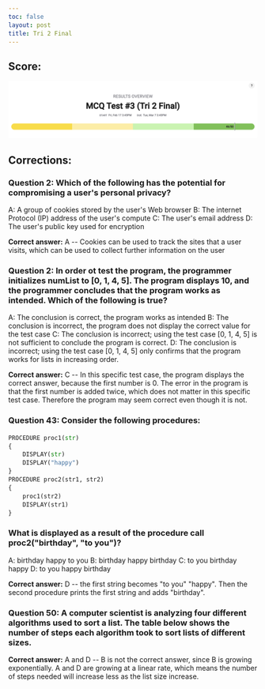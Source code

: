 ```yaml
---
toc: false
layout: post
title: Tri 2 Final
---
```


## Score: 

![score](tri2final.png)

## Corrections: 

### Question 2: Which of the following has the potential for compromising a user's personal privacy? 

A: A group of cookies stored by the user's Web browser
B: The internet Protocol (IP) address of the user's compute
C: The user's email address 
D: The user's public key used for encryption 

**Correct answer:** A -- Cookies can be used to track the sites that a user visits, which can be used to collect further information on the user

### Question 2: In order ot test the program, the programmer initializes numList to [0, 1, 4, 5]. The program displays 10, and the programmer concludes that the program works as intended. Which of the following is true?

A: The conclusion is correct, the program works as intended
B: The conclusion is incorrect, the program does not display the correct value for the test case
C: The conclusion is incorrect; using the test case [0, 1, 4, 5] is not sufficient to conclude the program is correct.
D: The conclusion is incorrect; using the test case [0, 1, 4, 5] only confirms that the program works for lists in increasing order.


**Correct answer:** C -- In this specific test case, the program displays the correct answer, because the first number is 0. The error in the program is that the first number is added twice, which does not matter in this specific test case. Therefore the program may seem correct even though it is not. 

### Question 43: Consider the following procedures:

```python
PROCEDURE proc1(str)
{
    DISPLAY(str)
    DISPLAY("happy")    
}
PROCEDURE proc2(str1, str2)
{
    proc1(str2)
    DISPLAY(str1)
}
```

### What is displayed as a result of the procedure call proc2("birthday", "to you")?

A: birthday happy to you
B: birthday happy birthday
C: to you birthday happy 
D: to you happy birthday 

**Correct answer:** D -- the first string becomes "to you" "happy". Then the second procedure prints the first string and adds "birthday". 

### Question 50: A computer scientist is analyzing four different algorithms used to sort a list. The table below shows the number of steps each algorithm took to sort lists of different sizes.

**Correct answer:** A and D -- B is not the correct answer, since B is growing exponentially. A and D are growing at a linear rate, which means the number of steps needed will increase less as the list size increase. 
